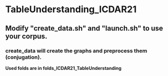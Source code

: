 # TableUnderstanding_ICDAR21

## Modify "create_data.sh" and "launch.sh" to use your corpus.
### create_data will create the graphs and preprocess them (conjugation).
**Used folds are in folds_ICDAR21_TableUnderstanding**
